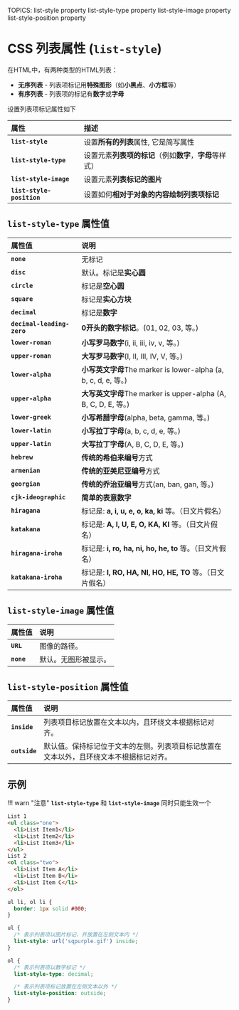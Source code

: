TOPICS: list-style property
        list-style-type property
        list-style-image property
        list-style-position property

# CSS 列表属性 (`list-style`)

在HTML中，有两种类型的HTML列表：

- **无序列表** - 列表项标记用**特殊图形**（如**小黑点**、**小方框**等）
- **有序列表** - 列表项的标记有**数字**或**字母**

设置列表项标记属性如下

| 属性 | 描述 |
| :--- | :--- |
| **`list-style`** | 设置**所有的列表**属性, 它是简写属性 |
| **`list-style-type`** | 设置元素**列表项的标记**（例如**数字**，**字母**等样式）|
| **`list-style-image`** | 设置元素**列表标记的图片** |
| **`list-style-position`** | 设置如何**相对于对象的内容绘制列表项标记** |

## `list-style-type` 属性值

| 属性值 | 说明 |
| :--- | :--- |
| **`none`** | 无标记 |
| **`disc`** | 默认。标记是**实心圆** |
| **`circle`** | 标记是**空心圆** |
| **`square`** | 标记是**实心方块** |
| **`decimal`** | 标记是**数字** |
| **`decimal-leading-zero`** | **0开头的数字标记**。(01, 02, 03, 等。) |
| **`lower-roman`** | **小写罗马数字**(i, ii, iii, iv, v, 等。) |
| **`upper-roman`** | **大写罗马数字**(I, II, III, IV, V, 等。) |
| **`lower-alpha`** | **小写英文字母**The marker is lower-alpha (a, b, c, d, e, 等。) |
| **`upper-alpha`** | **大写英文字母**The marker is upper-alpha (A, B, C, D, E, 等。) |
| **`lower-greek`** | **小写希腊字母**(alpha, beta, gamma, 等。) |
| **`lower-latin`** | **小写拉丁字母**(a, b, c, d, e, 等。) |
| **`upper-latin`** | **大写拉丁字母**(A, B, C, D, E, 等。) |
| **`hebrew`** | **传统的希伯来编号**方式 |
| **`armenian`** | **传统的亚美尼亚编号**方式 |
| **`georgian`** | **传统的乔治亚编号**方式(an, ban, gan, 等。) |
| **`cjk-ideographic`** | **简单的表意数字** |
| **`hiragana`** | 标记是: **a, i, u, e, o, ka, ki** 等。（日文片假名） |
| **`katakana`** | 标记是: **A, I, U, E, O, KA, KI** 等。（日文片假名） |
| **`hiragana-iroha`** | 标记是: **i, ro, ha, ni, ho, he, to** 等。（日文片假名） |
| **`katakana-iroha`** | 标记是: **I, RO, HA, NI, HO, HE, TO** 等。（日文片假名） |

## `list-style-image` 属性值

| 属性值 | 说明 |
| :--- | :--- |
| **`URL`** | 图像的路径。|
| **`none`** | 默认。无图形被显示。|

## `list-style-position` 属性值

| 属性值 | 说明 |
| :--- | :--- |
| **`inside`** | 列表项目标记放置在文本以内，且环绕文本根据标记对齐。|
| **`outside`** | 默认值。保持标记位于文本的左侧。列表项目标记放置在文本以外，且环绕文本不根据标记对齐。|

## 示例

!!! warn "注意"
    **`list-style-type`** 和 **`list-style-image`** 同时只能生效一个

```html
List 1
<ul class="one">
  <li>List Item1</li>
  <li>List Item2</li>
  <li>List Item3</li>
</ul>
List 2
<ol class="two">
  <li>List Item A</li>
  <li>List Item B</li>
  <li>List Item C</li>
</ol>
```

```css
ul li, ol li {
  border: 1px solid #000;
}

ul {
  /* 表示列表项以图片标记，并放置在左侧文本内 */
  list-style: url('sqpurple.gif') inside;
}

ol {
  /* 表示列表项以数字标记 */
  list-style-type: decimal;

  /* 表示列表项标记放置在左侧文本以外 */
  list-style-position: outside;
}
```
